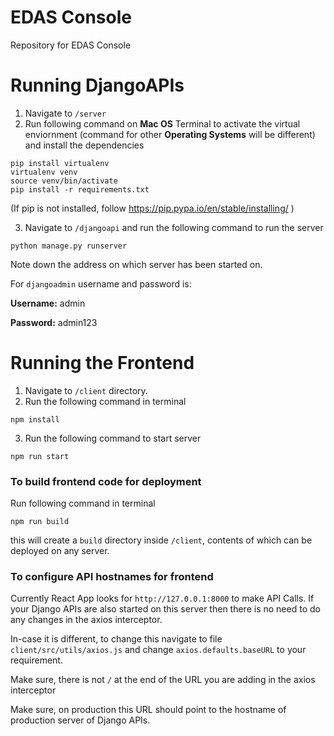 # EDAS Console

Repository for EDAS Console

# Running DjangoAPIs

1. Navigate to `/server`
2. Run following command on **Mac OS** Terminal to activate the virtual enviornment (command for other **Operating Systems** will be different) and install the dependencies

```
pip install virtualenv
virtualenv venv
source venv/bin/activate
pip install -r requirements.txt
```
 
 (If pip is not installed, follow https://pip.pypa.io/en/stable/installing/ )

 
3. Navigate to `/djangoapi` and run the following command to run the server

```
python manage.py runserver
```
Note down the address on which server has been started on.

For `djangoadmin` username and password is:

**Username:** admin

**Password:** admin123

# Running the Frontend

1. Navigate to `/client` directory.
2. Run the following command in terminal
```
npm install
```
3. Run the following command to start server
```
npm run start
```

### To build frontend code for deployment
Run following command in terminal

```
npm run build
```
this will create a `build` directory inside `/client`, contents of which can be deployed on any server.

### To configure API hostnames for frontend

Currently React App looks for `http://127.0.0.1:8000` to make API Calls. If your Django APIs are also started on this server then there is no need to do any changes in the axios interceptor.

In-case it is different, to change this navigate to file `client/src/utils/axios.js` and change `axios.defaults.baseURL` to your requirement.

Make sure, there is not `/` at the end of the URL you are adding in the axios interceptor

Make sure, on production this URL should point to the hostname of production server of Django APIs.

